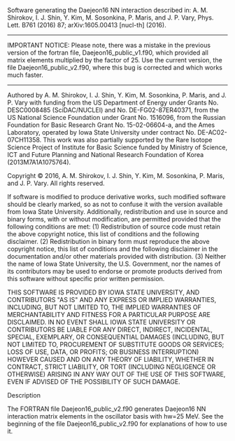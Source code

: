 Software generating the Daejeon16 NN interaction described in:
A. M. Shirokov, I. J. Shin, Y. Kim, M. Sosonkina, P. Maris,
and J. P. Vary, Phys. Lett. B761 (2016) 87;
arXiv:1605.00413 [nucl-th] (2016).

___________________
IMPORTANT NOTICE:
Please note, there was a mistake in the previous version of the
fortran file, Daejeon16_public_v1.f90, which provided all
matrix elements multiplied by the factor of 25.
Use the current version, the file Daejeon16_public_v2.f90,
where this bug is corrected and which works much faster.
__________________


Authored by A. M. Shirokov, I. J. Shin, Y. Kim, M. Sosonkina,
P. Maris, and J. P. Vary with funding from the US
Department of Energy under Grants No. DESC0008485
(SciDAC/NUCLEI) and No. DE-FG02-87ER40371, from
the US National Science Foundation under Grant No.
1516096, from the Russian Foundation for Basic Research
Grant No. 15-02-06604-a, and the Ames Laboratory, operated
by Iowa State University under contract No.
DE-AC02-07CH11358. This work was also partially supported
by the Rare Isotope Science Project of Institute
for Basic Science funded by Ministry of Science, ICT and
Future Planning and National Research Foundation of
Korea (2013M7A1A1075764).

Copyright © 2016, A. M. Shirokov, I. J. Shin, Y. Kim, M. Sosonkina,
P. Maris, and J. P. Vary. All rights reserved.

If software is modified to produce
derivative works, such modified software should be clearly marked, so as not to
confuse it with the version available from Iowa State University.
Additionally, redistribution and use in source and binary forms, with or without
modification, are permitted provided that the following conditions are met:
(1) Redistribution of source code must retain the above copyright notice,
this list of conditions and the following disclaimer.
(2) Redistribution in binary form must reproduce the above copyright
notice, this list of conditions and the following disclaimer in the
documentation and/or other materials provided with distribution.
(3) Neither the name of Iowa State University, the
U.S. Government, nor the names of its contributors may be used to
endorse or promote products derived from this software without specific
prior written permission.

THIS SOFTWARE IS PROVIDED BY IOWA STATE UNIVERSITY,
AND CONTRIBUTORS "AS IS" AND ANY EXPRESS OR IMPLIED
WARRANTIES, INCLUDING, BUT NOT LIMITED TO, THE IMPLIED
WARRANTIES OF MERCHANTABILITY AND FITNESS FOR A PARTICULAR
PURPOSE ARE DISCLAIMED. IN NO EVENT SHALL IOWA STATE UNIVERSITY
OR CONTRIBUTORS BE LIABLE FOR ANY DIRECT, INDIRECT, INCIDENTAL,
SPECIAL, EXEMPLARY, OR CONSEQUENTIAL DAMAGES (INCLUDING, BUT NOT
LIMITED TO, PROCUREMENT OF SUBSTITUTE GOODS OR SERVICES; LOSS OF USE,
DATA, OR PROFITS; OR BUSINESS INTERRUPTION) HOWEVER CAUSED AND ON
ANY THEORY OF LIABILITY, WHETHER IN CONTRACT, STRICT LIABILITY,
OR TORT (INCLUDING NEGLIGENCE OR OTHERWISE) ARISING IN ANY WAY
OUT OF THE USE OF THIS SOFTWARE, EVEN IF ADVISED OF THE
POSSIBILITY OF SUCH DAMAGE.


Description

The FORTRAN file Daejeon16_public_v2.f90 generates Daejeon16 NN interaction
matrix elements in the oscillator basis with hw=25 MeV. See the beginning
of the file Daejeon16_public_v2.f90 for explanations of how to use it.
